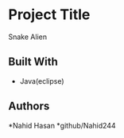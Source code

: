 # Project Title
Snake Alien

## Built With

* Java(eclipse)



## Authors

*Nahid Hasan
*github/Nahid244



